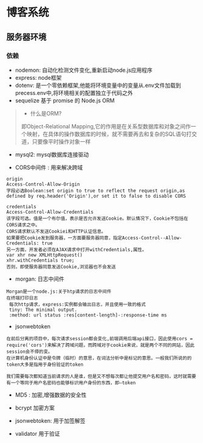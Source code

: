 # 博客系统

## 服务器环境

### 依赖 

- nodemon: 自动化检测文件变化,重新启动node.js应用程序
- express: node框架
- dotenv: 是一个零依赖框架,他能将环境变量中的变量从.env文件加载到precess.env中,将环境相关的配置独立于代码之外
- sequelize 基于 promise 的 Node.js ORM

> - 什么是ORM?
> 
> 即Object-Relational Mapping,它的作用是在关系型数据库和对象之间作一个映射，在具体的操作数据库的时候，就不需要再去和复杂的SQL语句打交道，只要像平时操作对象一样

- mysql2: mysql数据库连接驱动

- CORS中间件 : 用来解决跨域
``` 
origin 
Access-Control-Allow-Origin 
字段必选Boolean:set origin to true to reflect the request origin,as defined by req.header('Origin'),or set it to false to disable CORS 

credentials 
Access-Control-Allow-Credentials 
该字段可选。值是一个布尔值，表示是否允许发送Cookie。默认情况下，Cookie不包括在 CORS请求之中。 
CORS请求默认不发送Cookiei和HTTP认证信息。 
如果要把Cookie发到服务器，一方面要服务器同意，指定Access-Control--Allow-Credentials: true 
另一方面，开发者必须在AJAX请求中打开withCredentials,属性。 
var xhr new XMLHttpRequest() 
xhr.withCredentials true; 
否则，即使服务器同意发送Cookie,浏览器也不会发送
```

- morgan: 日志中间件
``` 
Morgan是一个node.js:关于htp请求的日志中间件 
在终端打印日志
 每次http请求，express:实例都会输出日志，并且使用一致的格式 
 tiny: The minimal output. 
 :method: url status :res[content-length]-:response-time ms
```
- jsonwebtoken
``` 
在前后分离的项目中，每次请求session都会变化,前端调用后端api接口，因此使用cors = require('cors')来解决了跨域问题，而跨域对于cookie来说，就是两个不同的网站，因此session会不停的变。
在计算机身份认证中是令牌（临时）的意思，在词法分析中是标记的意思。一般我们所说的的token大多是指用于身份验证的token

我们需要每次都知道当前请求的人是谁，但是又不想每次都让他提交用户名和密码，这时就需要有一个等同于用户名密码也能够标识用户身份的东西，即—token

```

- MD5 : 加密,增强数据的安全性

- bcrypt 加密方案

- jsonwebtoken: 用于加签解签

- validator 用于验证
